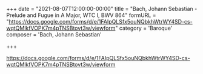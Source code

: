 +++
date = "2021-08-07T12:00:00-00:00"
title = "Bach, Johann Sebastian - Prelude and Fugue in A Major, WTC I, BWV 864"
formURL = "https://docs.google.com/forms/d/e/1FAIpQLSfx5ouNQbkhWtrWY4SD-cs-wqtQMlkfVOPK7m4pTNSBtovt3w/viewform"
category = 'Baroque'
composer = 'Bach, Johann Sebastian'

+++

https://docs.google.com/forms/d/e/1FAIpQLSfx5ouNQbkhWtrWY4SD-cs-wqtQMlkfVOPK7m4pTNSBtovt3w/viewform
